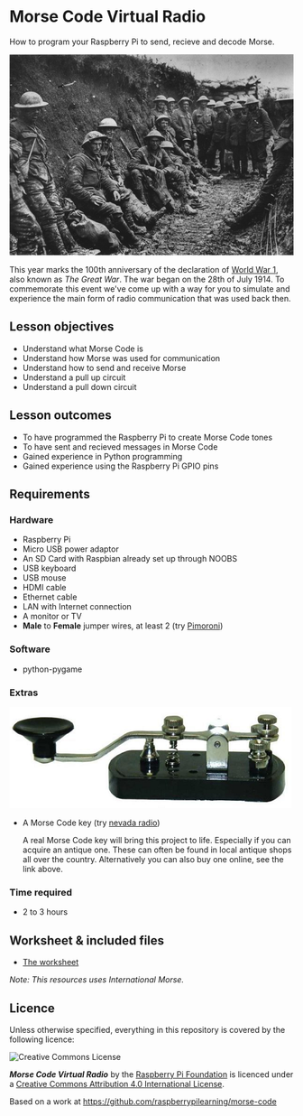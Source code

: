 # Morse Code Virtual Radio

How to program your Raspberry Pi to send, recieve and decode Morse.

![](./images/cover.png)

This year marks the 100th anniversary of the declaration of [World War 1](http://en.wikipedia.org/wiki/World_War_I), also known as *The Great War*.  The war began on the 28th of July 1914.  To commemorate this event we've come up with a way for you to simulate and experience the main form of radio communication that was used back then.

## Lesson objectives

- Understand what Morse Code is
- Understand how Morse was used for communication
- Understand how to send and receive Morse
- Understand a pull up circuit
- Understand a pull down circuit

## Lesson outcomes

- To have programmed the Raspberry Pi to create Morse Code tones
- To have sent and recieved messages in Morse Code
- Gained experience in Python programming
- Gained experience using the Raspberry Pi GPIO pins

## Requirements

### Hardware

- Raspberry Pi
- Micro USB power adaptor
- An SD Card with Raspbian already set up through NOOBS
- USB keyboard
- USB mouse
- HDMI cable
- Ethernet cable
- LAN with Internet connection
- A monitor or TV
- **Male** to **Female** jumper wires, at least 2 (try [Pimoroni](http://shop.pimoroni.com/products/jumper-jerky))

### Software

- python-pygame

### Extras

![](./images/MFJ-550.png)

- A Morse Code key (try [nevada radio](http://www.nevadaradio.co.uk/amateur-radio/morse-keys/mfj-550))

  A real Morse Code key will bring this project to life. Especially if you can acquire an antique one. These can often be found in local antique shops all over the country. Alternatively you can also buy one online, see the link above.



### Time required

- 2 to 3 hours

## Worksheet & included files

- [The worksheet](WORKSHEET.md)

*Note: This resources uses International Morse.*

## Licence

Unless otherwise specified, everything in this repository is covered by the following licence:

![Creative Commons License](http://i.creativecommons.org/l/by-sa/4.0/88x31.png)

***Morse Code Virtual Radio*** by the [Raspberry Pi Foundation](http://raspberrypi.org) is licenced under a [Creative Commons Attribution 4.0 International License](http://creativecommons.org/licenses/by-sa/4.0/).

Based on a work at https://github.com/raspberrypilearning/morse-code

